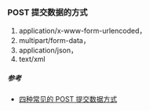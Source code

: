 ### POST 提交数据的方式
1. application/x-www-form-urlencoded，
2. multipart/form-data，
3. application/json，
4. text/xml

##### 参考 
- [四种常见的 POST 提交数据方式](https://imququ.com/post/four-ways-to-post-data-in-http.html)




